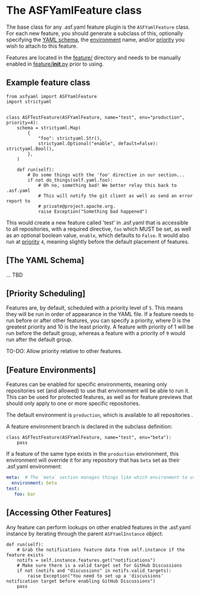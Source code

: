 # The ASFYamlFeature class

The base class for any .asf.yaml feature plugin is the `ASFYamlFeature` class.
For each new feature, you should generate a subclass of this, optionally specifying 
the [YAML schema](#the-yaml-schema), the [environment](#feature-environments) name, 
and/or [priority](#priority-scheduling) you wish to attach to this feature.

Features are located in the [feature/](../feature/) directory and needs to be manually 
enabled in [feature/__init__.py](../feature/__init__.py) prior to using.

## Example feature class
~~~python3
from asfyaml import ASFYamlFeature
import strictyaml


class ASFTestFeature(ASFYamlFeature, name="test", env="production", priority=4):
    schema = strictyaml.Map(
        {
            "foo": strictyaml.Str(),
            strictyaml.Optional("enable", default=False): strictyaml.Bool(),
        },
    )

    def run(self):
        # Do some things with the 'foo' directive in our section...
        if not do_things(self.yaml.foo):
            # Oh no, something bad! We better relay this back to .asf.yaml
            # This will notify the git client as well as send an error report to 
            # private@project.apache.org.
            raise Exception("Something bad happened")
~~~

This would create a new feature called 'test' in .asf.yaml that is accessible to all repositories, 
with a required directive, `foo` which MUST be set, as well as an optional boolean value, `enable`, 
which defaults to `False`. It would also run at [priority](#priority-scheduling) `4`, meaning 
slightly before the default placement of features.

## [The YAML Schema]

... TBD

## [Priority Scheduling]

Features are, by default, scheduled with a priority level of `5`. This means they will be run in 
order of appearance in the YAML file. If a feature needs to run before or after other features, 
you can specify a priority, where 0 is the greatest priority and 10 is the least priority.
A feature with priority of 1 will be run before the default group, whereas a feature with a 
priority of `9` would run after the default group.

TO-DO: Allow priority relative to other features.

## [Feature Environments]

Features can be enabled for specific environments, meaning only repositories set (and allowed) 
to use that environment will be able to run it. This can be used for protected features, as 
well as for feature previews that should only apply to one or more specific repositories.

The default environment is `production`, which is available to all repositories .

A feature environment branch is declared in the subclass definition:
~~~python3
class ASFTestFeature(ASFYamlFeature, name="test", env="beta"):
    pass
~~~

If a feature of the same type exists in the `production` environment, this environment will 
override it for any repository that has `beta` set as their .asf.yaml environment:

~~~yaml
meta:  # The `meta` section manages things like which environment to use for .asf.yaml
  environment: beta
test:
   foo: bar
~~~


## [Accessing Other Features]
Any feature can perform lookups on other enabled features in the .asf.yaml instance by 
iterating through the parent `ASFYamlInstance` object:

~~~python3
def run(self):
    # Grab the notifications feature data from self.instance if the feature exists
    notifs = self.instance.features.get("notifications")
    # Make sure there is a valid target set for GitHub Discussions
    if not (notifs and "discussions" in notifs.valid_targets):
        raise Exception("You need to set up a 'discussions' notification target before enabling GitHub Discussions")
    pass
~~~
